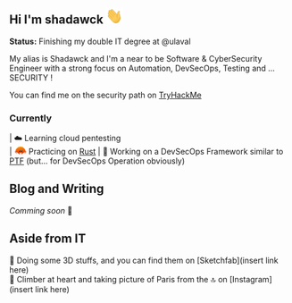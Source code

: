 ## Hi I'm shadawck <img src="wavehand.gif" alt="wave" width="30"/>

<b>Status:</b> Finishing my double IT degree at @ulaval

My alias is Shadawck and I'm a near to be Software & CyberSecurity Engineer with a strong focus on Automation, DevSecOps, Testing and ... SECURITY !

You can find me on the security path on [TryHackMe](insert-tryhackme-here)

### Currently 
|  ☁️ Learning cloud pentesting \
|  <img src="rust.png" alt="rust" width="22"/> Practicing on [Rust](https://www.rust-lang.org/)
|  🚧 Working on a DevSecOps Framework similar to [PTF](https://github.com/trustedsec/ptf) (but... for DevSecOps Operation obviously)


## Blog and Writing

*Comming soon* 🚀


## Aside from IT
🧊  Doing some 3D stuffs, and you can find them on [Sketchfab](insert link here) \
📸 Climber at heart and taking picture of Paris from the 🔝 on [Instagram](insert link here)

